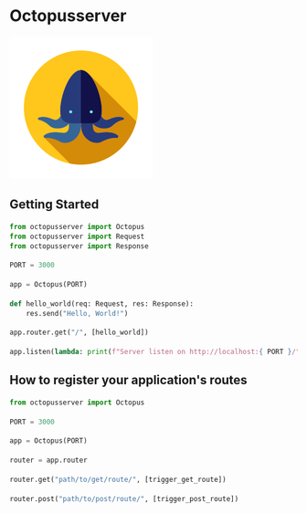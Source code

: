# Octopusserver

![Octopus](./assets/octopus.png)

## Getting Started
```python
from octopusserver import Octopus
from octopusserver import Request
from octopusserver import Response

PORT = 3000

app = Octopus(PORT)

def hello_world(req: Request, res: Response):
    res.send("Hello, World!")

app.router.get("/", [hello_world])

app.listen(lambda: print(f"Server listen on http://localhost:{ PORT }/"))
```

## How to register your application's routes
```python
from octopusserver import Octopus

PORT = 3000

app = Octopus(PORT)

router = app.router

router.get("path/to/get/route/", [trigger_get_route])

router.post("path/to/post/route/", [trigger_post_route])

```